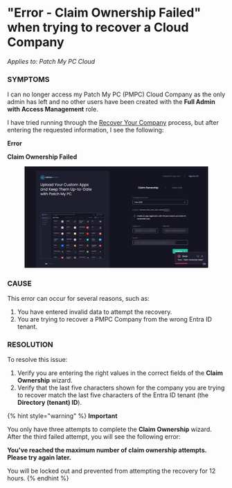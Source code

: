 # "Error - Claim Ownership Failed" when trying to recover a Cloud Company

_Applies to: Patch My PC Cloud_

### SYMPTOMS

I can no longer access my Patch My PC (PMPC) Cloud Company as the only admin has left and no other users have been created with the **Full Admin with Access Management** role.

I have tried running through the [Recover Your Company](../../cloud-administration/manage-your-cloud-company/recover-your-cloud-company.md) process, but after entering the requested information, I see the following:

**Error**

**Claim Ownership Failed**

<figure><img src="../../../_images/gitbook/image (1959).png" alt="“Error - Claim Ownership Failed”"><figcaption></figcaption></figure>

### CAUSE

This error can occur for several reasons, such as:

1. You have entered invalid data to attempt the recovery.
2. You are trying to recover a PMPC Company from the wrong Entra ID tenant.

### RESOLUTION

To resolve this issue:

1. Verify you are entering the right values in the correct fields of the **Claim Ownership** wizard.
2. Verify that the last five characters shown for the company you are trying to recover match the last five characters of the Entra ID tenant (the **Directory (tenant) ID**).

{% hint style="warning" %}
**Important**

You only have three attempts to complete the **Claim Ownership** wizard. After the third failed attempt, you will see the following error:

**You've reached the maximum number of claim ownership attempts. Please try again later.**

You will be locked out and prevented from attempting the recovery for 12 hours.
{% endhint %}
